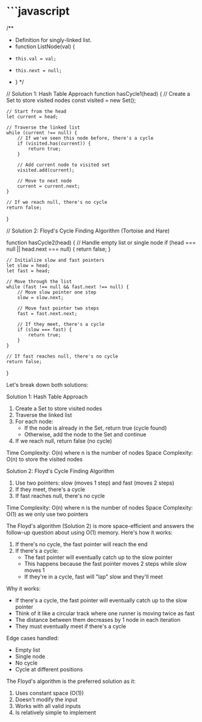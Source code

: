 <!-- I'll help you solve the Linked List Cycle problem with a detailed step-by-step
 solution using both the hash table and Floyd's Cycle Finding Algorithm (tortoise and hare) approaches.
 -->

# ```javascript

/\*\*

- Definition for singly-linked list.
- function ListNode(val) {
-     this.val = val;
-     this.next = null;
- }
  \*/

// Solution 1: Hash Table Approach
function hasCycle1(head) {
// Create a Set to store visited nodes
const visited = new Set();

    // Start from the head
    let current = head;

    // Traverse the linked list
    while (current !== null) {
        // If we've seen this node before, there's a cycle
        if (visited.has(current)) {
            return true;
        }

        // Add current node to visited set
        visited.add(current);

        // Move to next node
        current = current.next;
    }

    // If we reach null, there's no cycle
    return false;

}

// Solution 2: Floyd's Cycle Finding Algorithm (Tortoise and Hare)

function hasCycle2(head) {
// Handle empty list or single node
if (head === null || head.next === null) {
return false;
}

    // Initialize slow and fast pointers
    let slow = head;
    let fast = head;

    // Move through the list
    while (fast !== null && fast.next !== null) {
        // Move slow pointer one step
        slow = slow.next;

        // Move fast pointer two steps
        fast = fast.next.next;

        // If they meet, there's a cycle
        if (slow === fast) {
            return true;
        }
    }

    // If fast reaches null, there's no cycle
    return false;

}

Let's break down both solutions:

Solution 1: Hash Table Approach

1. Create a Set to store visited nodes
2. Traverse the linked list
3. For each node:
   - If the node is already in the Set, return true (cycle found)
   - Otherwise, add the node to the Set and continue
4. If we reach null, return false (no cycle)

Time Complexity: O(n) where n is the number of nodes
Space Complexity: O(n) to store the visited nodes

Solution 2: Floyd's Cycle Finding Algorithm

1. Use two pointers: slow (moves 1 step) and fast (moves 2 steps)
2. If they meet, there's a cycle
3. If fast reaches null, there's no cycle

Time Complexity: O(n) where n is the number of nodes
Space Complexity: O(1) as we only use two pointers

The Floyd's algorithm (Solution 2) is more space-efficient and answers the follow-up question about using O(1) memory. Here's how it works:

1. If there's no cycle, the fast pointer will reach the end
2. If there's a cycle:
   - The fast pointer will eventually catch up to the slow pointer
   - This happens because the fast pointer moves 2 steps while slow moves 1
   - If they're in a cycle, fast will "lap" slow and they'll meet

Why it works:

- If there's a cycle, the fast pointer will eventually catch up to the slow pointer
- Think of it like a circular track where one runner is moving twice as fast
- The distance between them decreases by 1 node in each iteration
- They must eventually meet if there's a cycle

Edge cases handled:

- Empty list
- Single node
- No cycle
- Cycle at different positions

The Floyd's algorithm is the preferred solution as it:

1. Uses constant space (O(1))
2. Doesn't modify the input
3. Works with all valid inputs
4. Is relatively simple to implement

